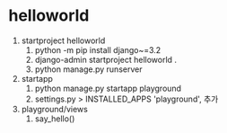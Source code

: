 # helloworld
1. startproject helloworld
    1. python -m pip install django~=3.2
    2. django-admin startproject helloworld .
    3. python manage.py runserver
2. startapp
   1. python manage.py startapp playground
   2. settings.py > INSTALLED_APPS 'playground', 추가
3. playground/views
   1. say_hello()